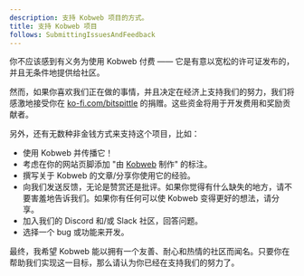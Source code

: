 ```yaml
---
description: 支持 Kobweb 项目的方式。
title: 支持 Kobweb 项目
follows: SubmittingIssuesAndFeedback
---
```


你不应该感到有义务为使用 Kobweb 付费 —— 它是有意以宽松的许可证发布的，并且无条件地提供给社区。

然而，如果你喜欢我们正在做的事情，并且决定在经济上支持我们的努力，我们将感激地接受你在 [ko-fi.com/bitspittle](https://ko-fi.com/bitspittle) 的捐赠。这些资金将用于开发费用和奖励贡献者。

另外，还有无数种非金钱方式来支持这个项目，比如：

* 使用 Kobweb 并传播它！
* 考虑在你的网站页脚添加 "由 [Kobweb](https://github.com/varabyte/kobweb) 制作" 的标注。
* 撰写关于 Kobweb 的文章/分享你使用它的经验。
* 向我们发送反馈，无论是赞赏还是批评。如果你觉得有什么缺失的地方，请不要害羞地告诉我们。如果你有任何可以使 Kobweb 变得更好的想法，请分享。
* 加入我们的 Discord 和/或 Slack 社区，回答问题。
* 选择一个 bug 或功能来开发。

最终，我希望 Kobweb 能以拥有一个友善、耐心和热情的社区而闻名。只要你在帮助我们实现这一目标，那么请认为你已经在支持我们的努力了。
